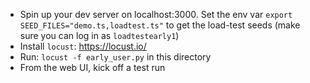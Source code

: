 - Spin up your dev server on localhost:3000. Set the env var `export SEED_FILES="demo.ts,loadtest.ts"` to get the load-test seeds (make sure you can log in as `loadtestearly1`)
- Install `locust`: https://locust.io/
- Run: `locust -f early_user.py` in this directory
- From the web UI, kick off a test run
